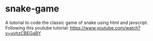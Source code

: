 # snake-game

A tutorial to code the classic game of snake using html and javscript.
Following this youtube tutorial:
https://www.youtube.com/watch?v=uyhzCBEGaBY
